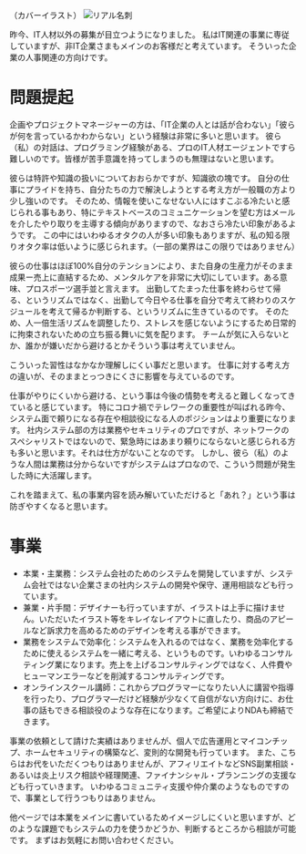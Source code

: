 （カバーイラスト）
![リアル名刺](https://user-images.githubusercontent.com/15845907/85816549-a477f300-b7a6-11ea-8291-9cdfdbb32107.png)

昨今、IT人材以外の募集が目立つようになりました。
私はIT関連の事業に専従していますが、非IT企業さまもメインのお客様だと考えています。
そういった企業の人事関連の方向けです。

# 問題提起
企画やプロジェクトマネージャーの方は、「IT企業の人とは話が合わない」「彼らが何を言っているかわからない」という経験は非常に多いと思います。
彼ら（私）の対話は、プログラミング経験がある、プロのIT人材エージェントですら難しいのです。皆様が苦手意識を持ってしまうのも無理はないと思います。

彼らは特許や知識の扱いについておおらかですが、知識欲の塊です。
自分の仕事にプライドを持ち、自分たちの力で解決しようとする考え方が一般職の方より少し強いのです。
そのため、情報を使いこなせない人にはすこぶる冷たいと感じられる事もあり、特にテキストベースのコミュニケーションを望む方はメールを介したやり取りを主導する傾向がありますので、なおさら冷たい印象があるようです。
この中にはいわゆるオタクの人が多い印象もありますが、私の知る限りオタク率は低いように感じられます。（一部の業界はこの限りではありません）

彼らの仕事はほぼ100%自分のテンションにより、また自身の生産力がそのまま成果ー売上に直結するため、メンタルケアを非常に大切にしています。ある意味、プロスポーツ選手並と言えます。
出勤してたまった仕事を終わらせて帰る、というリズムではなく、出勤して今日やる仕事を自分で考えて終わりのスケジュールを考えて帰るか判断する、というリズムに生きているのです。
そのため、人一倍生活リズムを調整したり、ストレスを感じないようにするため日常的に拘束されないための立ち振る舞いに気を配ります。
チームが気に入らないとか、誰かが嫌いだから避けるとかそういう事は考えていません。

こういった習性はなかなか理解しにくい事だと思います。
仕事に対する考え方の違いが、そのままとっつきにくさに影響を与えているのです。

仕事がやりにくいから避ける、という事は今後の情勢を考えると難しくなってきていると感じています。
特にコロナ禍でテレワークの重要性が叫ばれる昨今、システム面で頼りになる存在や相談役になる人のポジションはより重要になります。
社内システム部の方は業務やセキュリティのプロですが、ネットワークのスペシャリストではないので、緊急時にはあまり頼りにならないと感じられる方も多いと思います。それは仕方がないことなのです。
しかし、彼ら（私）のような人間は業務は分からないですがシステムはプロなので、こういう問題が発生した時に大活躍します。

これを踏まえて、私の事業内容を読み解いていただけると「あれ？」という事は防ぎやすくなると思います。

# 事業
- 本業・主業務：システム会社のためのシステムを開発していますが、システム会社ではない企業さまの社内システムの開発や保守、運用相談なども行っています。
- 兼業・片手間：デザイナーも行っていますが、イラストは上手に描けません。いただいたイラスト等をキレイなレイアウトに直したり、商品のアピールなど訴求力を高めるためのデザインを考える事ができます。
- 業務をシステムで効率化：システムを入れるのではなく、業務を効率化するために使えるシステムを一緒に考える、というものです。いわゆるコンサルティング業になります。売上を上げるコンサルティングではなく、人件費やヒューマンエラーなどを削減するコンサルティングです。
- オンラインスクール講師：これからプログラマーになりたい人に講習や指導を行ったり、プログラマ―だけど経験が少なくて自信がない方向けに、お仕事の話もできる相談役のような存在になります。ご希望によりNDAも締結できます。

事業の依頼として請けた実績はありませんが、個人で広告運用とマイコンチップ、ホームセキュリティの構築など、変則的な開発も行っています。
また、こちらはお代をいただくつもりはありませんが、アフィリエイトなどSNS副業相談・あるいは炎上リスク相談や経理関連、ファイナンシャル・プランニングの支援なども行っていきます。
いわゆるコミュニティ支援や仲介業のようなものですので、事業として行うつもりはありません。

他ページでは本業をメインに書いているためイメージしにくいと思いますが、どのような課題でもシステムの力を使うかどうか、判断するところから相談が可能です。
まずはお気軽にお問い合わせください。

